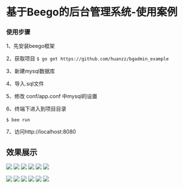 # 基于Beego的后台管理系统-使用案例


### 使用步骤

1、先安装beego框架

2、获取项目
`$ go get https://github.com/huanzz/bgadmin_example`

3、新建mysql数据库

4、导入.sql文件

5、修改 conf/app.conf 中mysql的设置

6、终端下进入到项目目录
```
$ bee run
```

7、访问http://localhost:8080

## 效果展示
![](https://github.com/huanzz/bgadmin_example/tree/master/__images/aa(1).png)
![](https://github.com/huanzz/bgadmin_example/tree/master/__images/aa(2).png)
![](https://github.com/huanzz/bgadmin_example/tree/master/__images/aa(3).png)
![](https://github.com/huanzz/bgadmin_example/tree/master/__images/aa(4).png)
![](https://github.com/huanzz/bgadmin_example/tree/master/__images/aa(5).png)
![](https://github.com/huanzz/bgadmin_example/tree/master/__images/aa(6).png)

![](https://github.com/huanzz/bgadmin_example/tree/master/__images/1111111.png)
![](https://github.com/huanzz/bgadmin_example/tree/master/__images/222.png)
![](https://github.com/huanzz/bgadmin_example/tree/master/__images/333.png)
![](https://github.com/huanzz/bgadmin_example/tree/master/__images/444.png)
![](https://github.com/huanzz/bgadmin_example/tree/master/__images/55555555.png)
![](https://github.com/huanzz/bgadmin_example/tree/master/__images/666.png)



